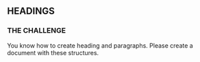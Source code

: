 ## HEADINGS

### THE CHALLENGE 

You know how to create heading and paragraphs. Please create a document with these structures.